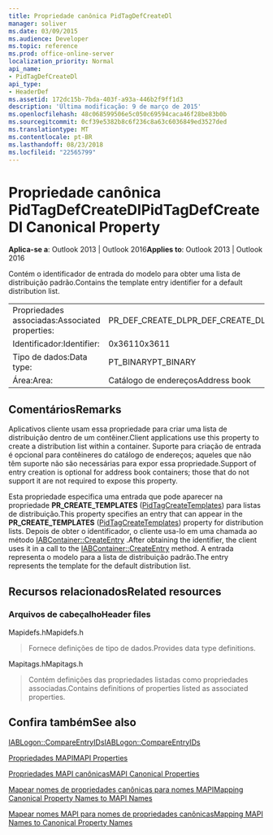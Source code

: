 ```yaml
---
title: Propriedade canônica PidTagDefCreateDl
manager: soliver
ms.date: 03/09/2015
ms.audience: Developer
ms.topic: reference
ms.prod: office-online-server
localization_priority: Normal
api_name:
- PidTagDefCreateDl
api_type:
- HeaderDef
ms.assetid: 172dc15b-7bda-403f-a93a-446b2f9ff1d3
description: 'Última modificação: 9 de março de 2015'
ms.openlocfilehash: 48c068599506e5c050c69594caca46f28be83b0b
ms.sourcegitcommit: 0cf39e5382b8c6f236c8a63c6036849ed3527ded
ms.translationtype: MT
ms.contentlocale: pt-BR
ms.lasthandoff: 08/23/2018
ms.locfileid: "22565799"
---
```

# <a name="pidtagdefcreatedl-canonical-property"></a><span data-ttu-id="0f24e-103">Propriedade canônica PidTagDefCreateDl</span><span class="sxs-lookup"><span data-stu-id="0f24e-103">PidTagDefCreateDl Canonical Property</span></span>

  
  
<span data-ttu-id="0f24e-104">**Aplica-se a**: Outlook 2013 | Outlook 2016</span><span class="sxs-lookup"><span data-stu-id="0f24e-104">**Applies to**: Outlook 2013 | Outlook 2016</span></span> 
  
<span data-ttu-id="0f24e-105">Contém o identificador de entrada do modelo para obter uma lista de distribuição padrão.</span><span class="sxs-lookup"><span data-stu-id="0f24e-105">Contains the template entry identifier for a default distribution list.</span></span> 
  
|||
|:-----|:-----|
|<span data-ttu-id="0f24e-106">Propriedades associadas:</span><span class="sxs-lookup"><span data-stu-id="0f24e-106">Associated properties:</span></span>  <br/> |<span data-ttu-id="0f24e-107">PR_DEF_CREATE_DL</span><span class="sxs-lookup"><span data-stu-id="0f24e-107">PR_DEF_CREATE_DL</span></span>  <br/> |
|<span data-ttu-id="0f24e-108">Identificador:</span><span class="sxs-lookup"><span data-stu-id="0f24e-108">Identifier:</span></span>  <br/> |<span data-ttu-id="0f24e-109">0x3611</span><span class="sxs-lookup"><span data-stu-id="0f24e-109">0x3611</span></span>  <br/> |
|<span data-ttu-id="0f24e-110">Tipo de dados:</span><span class="sxs-lookup"><span data-stu-id="0f24e-110">Data type:</span></span>  <br/> |<span data-ttu-id="0f24e-111">PT_BINARY</span><span class="sxs-lookup"><span data-stu-id="0f24e-111">PT_BINARY</span></span>  <br/> |
|<span data-ttu-id="0f24e-112">Área:</span><span class="sxs-lookup"><span data-stu-id="0f24e-112">Area:</span></span>  <br/> |<span data-ttu-id="0f24e-113">Catálogo de endereços</span><span class="sxs-lookup"><span data-stu-id="0f24e-113">Address book</span></span>  <br/> |
   
## <a name="remarks"></a><span data-ttu-id="0f24e-114">Comentários</span><span class="sxs-lookup"><span data-stu-id="0f24e-114">Remarks</span></span>

<span data-ttu-id="0f24e-115">Aplicativos cliente usam essa propriedade para criar uma lista de distribuição dentro de um contêiner.</span><span class="sxs-lookup"><span data-stu-id="0f24e-115">Client applications use this property to create a distribution list within a container.</span></span> <span data-ttu-id="0f24e-116">Suporte para criação de entrada é opcional para contêineres do catálogo de endereços; aqueles que não têm suporte não são necessárias para expor essa propriedade.</span><span class="sxs-lookup"><span data-stu-id="0f24e-116">Support of entry creation is optional for address book containers; those that do not support it are not required to expose this property.</span></span> 
  
<span data-ttu-id="0f24e-117">Esta propriedade especifica uma entrada que pode aparecer na propriedade **PR_CREATE_TEMPLATES** ([PidTagCreateTemplates](pidtagcreatetemplates-canonical-property.md)) para listas de distribuição.</span><span class="sxs-lookup"><span data-stu-id="0f24e-117">This property specifies an entry that can appear in the **PR_CREATE_TEMPLATES** ([PidTagCreateTemplates](pidtagcreatetemplates-canonical-property.md)) property for distribution lists.</span></span> <span data-ttu-id="0f24e-118">Depois de obter o identificador, o cliente usa-lo em uma chamada ao método [IABContainer::CreateEntry](iabcontainer-createentry.md) .</span><span class="sxs-lookup"><span data-stu-id="0f24e-118">After obtaining the identifier, the client uses it in a call to the [IABContainer::CreateEntry](iabcontainer-createentry.md) method.</span></span> <span data-ttu-id="0f24e-119">A entrada representa o modelo para a lista de distribuição padrão.</span><span class="sxs-lookup"><span data-stu-id="0f24e-119">The entry represents the template for the default distribution list.</span></span> 
  
## <a name="related-resources"></a><span data-ttu-id="0f24e-120">Recursos relacionados</span><span class="sxs-lookup"><span data-stu-id="0f24e-120">Related resources</span></span>

### <a name="header-files"></a><span data-ttu-id="0f24e-121">Arquivos de cabeçalho</span><span class="sxs-lookup"><span data-stu-id="0f24e-121">Header files</span></span>

<span data-ttu-id="0f24e-122">Mapidefs.h</span><span class="sxs-lookup"><span data-stu-id="0f24e-122">Mapidefs.h</span></span>
  
> <span data-ttu-id="0f24e-123">Fornece definições de tipo de dados.</span><span class="sxs-lookup"><span data-stu-id="0f24e-123">Provides data type definitions.</span></span>
    
<span data-ttu-id="0f24e-124">Mapitags.h</span><span class="sxs-lookup"><span data-stu-id="0f24e-124">Mapitags.h</span></span>
  
> <span data-ttu-id="0f24e-125">Contém definições das propriedades listadas como propriedades associadas.</span><span class="sxs-lookup"><span data-stu-id="0f24e-125">Contains definitions of properties listed as associated properties.</span></span>
    
## <a name="see-also"></a><span data-ttu-id="0f24e-126">Confira também</span><span class="sxs-lookup"><span data-stu-id="0f24e-126">See also</span></span>



[<span data-ttu-id="0f24e-127">IABLogon::CompareEntryIDs</span><span class="sxs-lookup"><span data-stu-id="0f24e-127">IABLogon::CompareEntryIDs</span></span>](iablogon-compareentryids.md)


[<span data-ttu-id="0f24e-128">Propriedades MAPI</span><span class="sxs-lookup"><span data-stu-id="0f24e-128">MAPI Properties</span></span>](mapi-properties.md)
  
[<span data-ttu-id="0f24e-129">Propriedades MAPI canônicas</span><span class="sxs-lookup"><span data-stu-id="0f24e-129">MAPI Canonical Properties</span></span>](mapi-canonical-properties.md)
  
[<span data-ttu-id="0f24e-130">Mapear nomes de propriedades canônicas para nomes MAPI</span><span class="sxs-lookup"><span data-stu-id="0f24e-130">Mapping Canonical Property Names to MAPI Names</span></span>](mapping-canonical-property-names-to-mapi-names.md)
  
[<span data-ttu-id="0f24e-131">Mapear nomes MAPI para nomes de propriedades canônicas</span><span class="sxs-lookup"><span data-stu-id="0f24e-131">Mapping MAPI Names to Canonical Property Names</span></span>](mapping-mapi-names-to-canonical-property-names.md)


